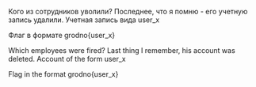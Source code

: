 Кого из сотрудников уволили? Последнее, что я помню - его учетную запись удалили. Учетная запись вида user_x

Флаг в формате grodno{user_x}

Which employees were fired? Last thing I remember, his account was deleted. Account of the form user_x

Flag in the format grodno{user_x}
